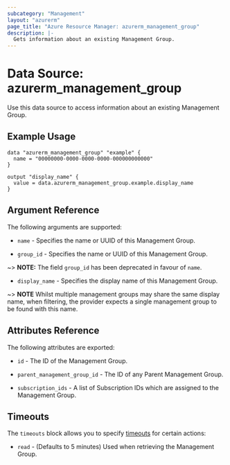 ```yaml
---
subcategory: "Management"
layout: "azurerm"
page_title: "Azure Resource Manager: azurerm_management_group"
description: |-
  Gets information about an existing Management Group.
---
```


# Data Source: azurerm_management_group

Use this data source to access information about an existing Management Group.

## Example Usage

```hcl
data "azurerm_management_group" "example" {
  name = "00000000-0000-0000-0000-000000000000"
}

output "display_name" {
  value = data.azurerm_management_group.example.display_name
}
```

## Argument Reference

The following arguments are supported:

* `name` - Specifies the name or UUID of this Management Group.

* `group_id` - Specifies the name or UUID of this Management Group.

~> **NOTE:** The field `group_id` has been deprecated in favour of `name`.

* `display_name` - Specifies the display name of this Management Group.

~> **NOTE** Whilst multiple management groups may share the same display name, when filtering, the provider expects a single management group to be found with this name.  

## Attributes Reference

The following attributes are exported:

* `id` - The ID of the Management Group.

* `parent_management_group_id` - The ID of any Parent Management Group.

* `subscription_ids` - A list of Subscription IDs which are assigned to the Management Group.

## Timeouts

The `timeouts` block allows you to specify [timeouts](https://www.terraform.io/docs/configuration/resources.html#timeouts) for certain actions:

* `read` - (Defaults to 5 minutes) Used when retrieving the Management Group.
